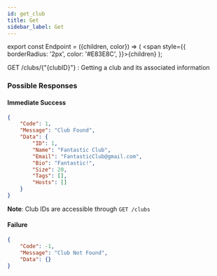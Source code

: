 ```yaml
---
id: get_club
title: Get
sidebar_label: Get
---
```


export const Endpoint = ({children, color}) => ( <span style={{
      borderRadius: '2px',
      color: '#E83E8C',
    }}>{children}</span> );

<Endpoint>GET /clubs/{"{clubID}"} </Endpoint>: Getting a club and its associated information


### Possible Responses
#### Immediate Success
```json
{
	"Code": 1,
	"Message": "Club Found",
	"Data": {
        "ID": 1,
		"Name": "Fantastic Club",
		"Email": "FantasticClub@gmail.com",
		"Bio": "Fantastic!",
		"Size": 20,
		"Tags": [],
        "Hosts": []
	}
}
```
**Note**: Club IDs are accessible through `GET /clubs`
#### Failure
```json
{
	"Code": -1,
	"Message": "Club Not Found",
	"Data": {}
}
```


